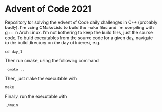 # Advent of Code 2021

Repository for solving the Advent of Code daily challenges in C++ (probably badly). I'm using CMakeLists to build the make files and I'm compiling with g++ in Arch Linux. I'm not bothering to keep the build files, just the sourse code. To build executables from the source code for a given day, navigate to the build directory on the day of interest, e.g.

``cd day_1``

Then run cmake, using the following command

`` cmake ..``

Then, just make the executable with 

``make``

Finally, run the executable with

``./main``
